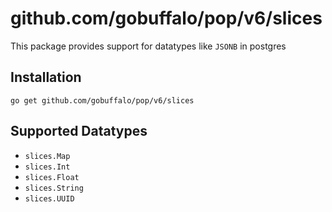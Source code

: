 # github.com/gobuffalo/pop/v6/slices

This package provides support for datatypes like `JSONB` in postgres

## Installation

```console
go get github.com/gobuffalo/pop/v6/slices
```

## Supported Datatypes

* `slices.Map`
* `slices.Int`
* `slices.Float`
* `slices.String`
* `slices.UUID`
